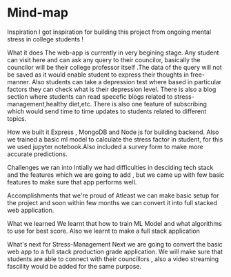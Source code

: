 # Mind-map
Inspiration
I got inspiration for building this project from ongoing mental stress in college students !

What it does
The web-app is currently in very begining stage. Any student can visit here and can ask any query to their councilor, basically the councilor will be their college professor itself .The data of the query will not be saved as it would enable student to express their thoughts in free-manner. Also students can take a depression test where based in particular factors they can check what is their depression level. There is also a blog section where students can read specefic blogs related to stress-management,healthy diet,etc. There is also one feature of subscribing which would send time to time updates to students related to different topics.

How we built it
 Express , MongoDB and Node js for building backend. Also we trained a basic ml model to calculate the stress factor in student, for this we used jupyter notebook.Also included a survey form to make more accurate predictions.

Challenges we ran into
Intially we had difficulties in desciding tech stack and the features which we are going to add , but we came up with few basic features to make sure that app performs well.

Accomplishments that we're proud of
Atleast we can make basic setup for the project and soon within few months we can convert it into full stacked web application.

What we learned
We learnt that how to train ML Model and what algorithms to use for best score. Also we learnt to make a full stack application

What's next for Stress-Management
Next we are going to convert the basic web app to a full stack production grade application. We will make sure that students are able to connect with their councillors , also a video streaming fascility would be added for the same purpose.
